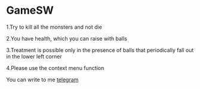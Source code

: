 # GameSW

1.Try to kill all the monsters and not die

2.You have health, which you can raise with balls

3.Treatment is possible only in the presence of balls that periodically fall out in the lower left corner

4.Please use the context menu function

You can write to me [telegram](https://t.me/tromp86)
